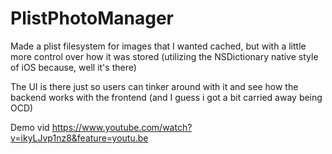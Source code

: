 # PlistPhotoManager

Made a plist filesystem for images that I wanted cached, but with a little more control over how it was stored (utilizing the NSDictionary native style of iOS because, well it's there)

The UI is there just so users can tinker around with it and see how the backend works with the frontend (and I guess i got a bit carried away being OCD)

Demo vid
https://www.youtube.com/watch?v=ikyLJvp1nz8&feature=youtu.be
